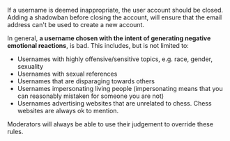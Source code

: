 If a username is deemed inappropriate, the user account should be closed. Adding a shadowban before closing the account, will ensure that the email address can't be used to create a new account.

In general, **a username chosen with the intent of generating negative emotional reactions**, is bad. This includes, but is not limited to:

* Usernames with highly offensive/sensitive topics, e.g. race, gender, sexuality
* Usernames with sexual references
* Usernames that are disparaging towards others
* Usernames impersonating living people (impersonating means that you can reasonably mistaken for someone you are not)
* Usernames advertising websites that are unrelated to chess. Chess websites are always ok to mention.

Moderators will always be able to use their judgement to override these rules.